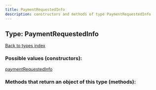 ```yaml
---
title: PaymentRequestedInfo
description: constructors and methods of type PaymentRequestedInfo
---
```

## Type: PaymentRequestedInfo  
[Back to types index](index.md)



### Possible values (constructors):

[paymentRequestedInfo](../constructors/paymentRequestedInfo.md)  



### Methods that return an object of this type (methods):



